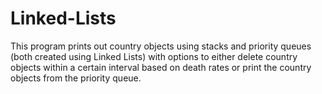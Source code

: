 # Linked-Lists
This program prints out country objects using stacks and priority queues (both created using Linked Lists)  with options to either delete country objects within a certain interval based on death rates or print the country objects from the priority queue.
